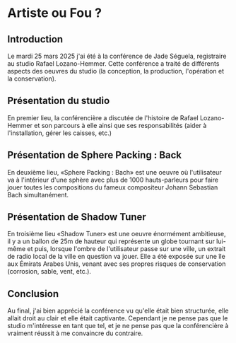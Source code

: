 # Artiste ou Fou ?
## Introduction

Le mardi 25 mars 2025 j'ai été à la conférence de Jade Séguela, registraire au studio Rafael Lozano-Hemmer. Cette conférence a traité de différents aspects des oeuvres du studio (la conception, la production, l'opération et la conservation).

## Présentation du studio

En premier lieu, la conférencière a discutée de l'histoire de Rafael Lozano-Hemmer et son parcours à elle ainsi que ses responsabilités (aider à l'installation, gérer les caisses, etc.)

## Présentation de Sphere Packing : Back

En deuxième lieu, «Sphere Packing : Bach» est une oeuvre où l'utilisateur va à l'intérieur d'une sphère avec plus de 1000 hauts-parleurs pour faire jouer toutes les compositions du fameux compositeur Johann Sebastian Bach simultanément.

## Présentation de Shadow Tuner

En troisième lieu «Shadow Tuner» est une oeuvre énormément ambitieuse, il y a un ballon de 25m de hauteur qui représente un globe tournant sur lui-même et puis, lorsque l'ombre de l'utilisateur passe sur une ville, un extrait de radio local de la ville en question va jouer. Elle a été exposée sur une île aux Émirats Arabes Unis, venant avec ses propres risques de conservation (corrosion, sable, vent, etc.).

## Conclusion

Au final, j'ai bien apprécié la conférence vu qu'elle était bien structurée, elle allait droit au clair et elle était captivante. Cependant je ne pense pas que le studio m'intéresse en tant que tel, et je ne pense pas que la conférencière à vraiment réussit à me convaincre du contraire.
